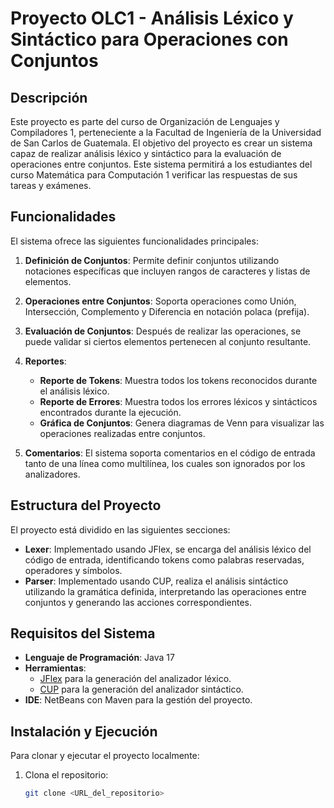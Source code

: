 # Proyecto OLC1 - Análisis Léxico y Sintáctico para Operaciones con Conjuntos

## Descripción

Este proyecto es parte del curso de Organización de Lenguajes y Compiladores 1, perteneciente a la Facultad de Ingeniería de la Universidad de San Carlos de Guatemala. El objetivo del proyecto es crear un sistema capaz de realizar análisis léxico y sintáctico para la evaluación de operaciones entre conjuntos. Este sistema permitirá a los estudiantes del curso Matemática para Computación 1 verificar las respuestas de sus tareas y exámenes.

## Funcionalidades

El sistema ofrece las siguientes funcionalidades principales:

1. **Definición de Conjuntos**: Permite definir conjuntos utilizando notaciones específicas que incluyen rangos de caracteres y listas de elementos.

2. **Operaciones entre Conjuntos**: Soporta operaciones como Unión, Intersección, Complemento y Diferencia en notación polaca (prefija).

3. **Evaluación de Conjuntos**: Después de realizar las operaciones, se puede validar si ciertos elementos pertenecen al conjunto resultante.

4. **Reportes**:
   - **Reporte de Tokens**: Muestra todos los tokens reconocidos durante el análisis léxico.
   - **Reporte de Errores**: Muestra todos los errores léxicos y sintácticos encontrados durante la ejecución.
   - **Gráfica de Conjuntos**: Genera diagramas de Venn para visualizar las operaciones realizadas entre conjuntos.

5. **Comentarios**: El sistema soporta comentarios en el código de entrada tanto de una línea como multilínea, los cuales son ignorados por los analizadores.

## Estructura del Proyecto

El proyecto está dividido en las siguientes secciones:

- **Lexer**: Implementado usando JFlex, se encarga del análisis léxico del código de entrada, identificando tokens como palabras reservadas, operadores y símbolos.
- **Parser**: Implementado usando CUP, realiza el análisis sintáctico utilizando la gramática definida, interpretando las operaciones entre conjuntos y generando las acciones correspondientes.

## Requisitos del Sistema

- **Lenguaje de Programación**: Java 17
- **Herramientas**: 
  - [JFlex](https://jflex.de/) para la generación del analizador léxico.
  - [CUP](http://www2.cs.tum.edu/projects/cup/) para la generación del analizador sintáctico.
- **IDE**: NetBeans con Maven para la gestión del proyecto.

## Instalación y Ejecución

Para clonar y ejecutar el proyecto localmente:

1. Clona el repositorio:
   ```bash
   git clone <URL_del_repositorio>
